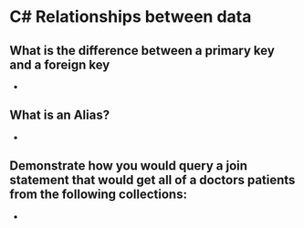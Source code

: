 # C# Relationships between data

## What is the difference between a primary key and a foreign key

*

## What is an Alias?

*

## Demonstrate how you would query a join statement that would get all of a doctors patients from the following collections:

*